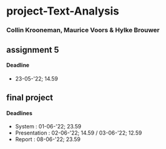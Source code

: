 # project-Text-Analysis
### Collin Krooneman, Maurice Voors & Hylke Brouwer


## assignment 5
#### Deadline
 - 23-05-'22; 14.59


## final project
#### Deadlines
 - System : 01-06-'22; 23.59
 - Presentation : 02-06-'22; 14.59 / 03-06-'22; 12.59
 - Report : 08-06-'22; 23.59
